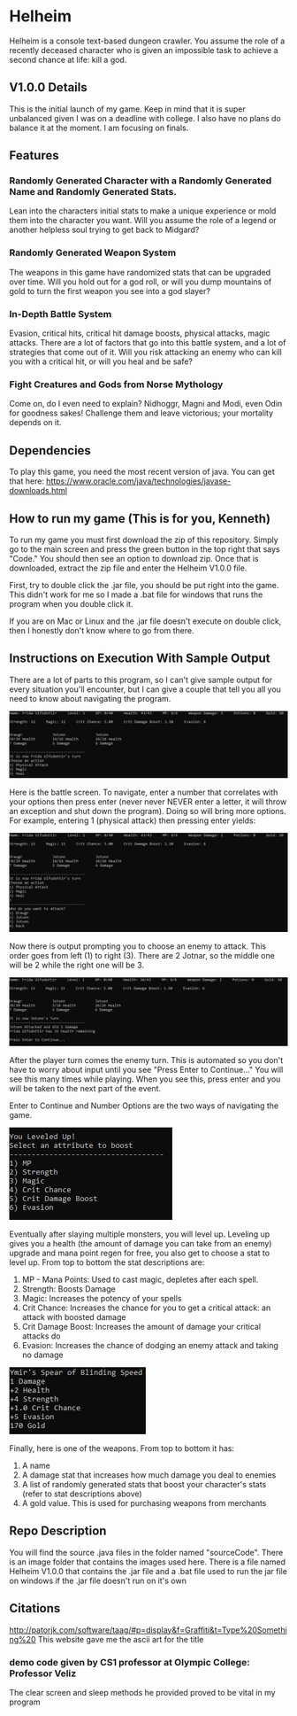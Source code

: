 # Helheim

Helheim is a console text-based dungeon crawler. You assume the role of a recently deceased character who is given an impossible task to achieve a second chance at life: kill a god.

## V1.0.0 Details
This is the initial launch of my game. Keep in mind that it is super unbalanced given I was on a deadline with college. I also have no plans do balance it at the moment. I am focusing on finals.

## Features

### Randomly Generated Character with a Randomly Generated Name and Randomly Generated Stats.

Lean into the characters initial stats to make a unique experience or mold them into the character you want. Will you assume the role of a legend or another helpless soul trying to get back to Midgard?

### Randomly Generated Weapon System

The weapons in this game have randomized stats that can be upgraded over time. Will you hold out for a god roll, or will you dump mountains of gold to turn the first weapon you see into a god slayer?

### In-Depth Battle System

Evasion, critical hits, critical hit damage boosts, physical attacks, magic attacks. There are a lot of factors that go into this battle system, and a lot of strategies that come out of it. Will you risk attacking an enemy who can kill you with a critical hit, or will you heal and be safe?

### Fight Creatures and Gods from Norse Mythology

Come on, do I even need to explain? Nidhoggr, Magni and Modi, even Odin for goodness sakes! Challenge them and leave victorious; your mortality depends on it.

## Dependencies

To play this game, you need the most recent version of java. You can get that here: https://www.oracle.com/java/technologies/javase-downloads.html

## How to run my game (This is for you, Kenneth)
To run my game you must first download the zip of this repository. Simply go to the main screen and press the green button in the top right that says "Code." You should then see an option to download zip. Once that is downloaded, extract the zip file and enter the Helheim V1.0.0 file. 

First, try to double click the .jar file, you should be put right into the game. This didn't work for me so I made a .bat file for windows that runs the program when you double click it.

If you are on Mac or Linux and the .jar file doesn't execute on double click, then I honestly don't know where to go from there.

## Instructions on Execution With Sample Output

There are a lot of parts to this program, so I can't give sample output for every situation you'll encounter, but I can give a couple that tell you all you need to know about navigating the program.

![](HelheimImages/battleScreen.PNG)

Here is the battle screen. To navigate, enter a number that correlates with your options then press enter (never never NEVER enter a letter, it will throw an exception and shut down the program). Doing so will bring more options. For example, entering 1 (physical attack) then pressing enter yields:

![](HelheimImages/chooseTarget.PNG)

Now there is output prompting you to choose an enemy to attack. This order goes from left (1) to right (3). There are 2 Jotnar, so the middle one will be 2 while the right one will be 3.

![](HelheimImages/enemyTurn.PNG)

After the player turn comes the enemy turn. This is automated so you don't have to worry about input until you see "Press Enter to Continue..." You will see this many times while playing. When you see this, press enter and you will be taken to the next part of the event.

Enter to Continue and Number Options are the two ways of navigating the game.

![](HelheimImages/LevelUp.PNG)

Eventually after slaying multiple monsters, you will level up. Leveling up gives you a health (the amount of damage you can take from an enemy) upgrade and mana point regen for free, you also get to choose a stat to level up. From top to bottom the stat descriptions are:

1) MP - Mana Points: Used to cast magic, depletes after each spell. 
2) Strength: Boosts Damage
3) Magic: Increases the potency of your spells
4) Crit Chance: Increases the chance for you to get a critical attack: an attack with boosted damage
5) Crit Damage Boost: Increases the amount of damage your critical attacks do
6) Evasion: Increases the chance of dodging an enemy attack and taking no damage

![](HelheimImages/Weapon.PNG)

Finally, here is one of the weapons. From top to bottom it has: 
1. A name 
2. A damage stat that increases how much damage you deal to enemies
3. A list of randomly generated stats that boost your character's stats (refer to stat descriptions above)
4. A gold value. This is used for purchasing weapons from merchants

## Repo Description
You will find the source .java files in the folder named "sourceCode". There is an image folder that contains the images used here. There is a file named Helheim V1.0.0 that contains the .jar file and a .bat file used to run the jar file on windows if the .jar file doesn't run on it's own

## Citations
http://patorjk.com/software/taag/#p=display&f=Graffiti&t=Type%20Something%20
This website gave me the ascii art for the title

### demo code given by CS1 professor at Olympic College: Professor Veliz
The clear screen and sleep methods he provided proved to be vital in my program
